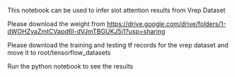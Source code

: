 This notebook can be used to infer slot attention results from Vrep Dataset

Please download the weight from https://drive.google.com/drive/folders/1-dWOHZvaZmtCVapd6I-dVJmTBGUKJ5i1?usp=sharing

Please download the training and testing tf records for the vrep dataset and move it to root/tensorflow_datasets

Run the python notebook to see the results
